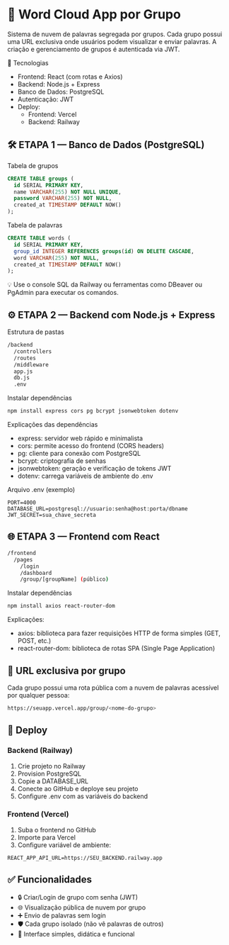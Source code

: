 # 💬 Word Cloud App por Grupo

Sistema de nuvem de palavras segregada por grupos. Cada grupo possui uma URL exclusiva onde usuários podem visualizar e enviar palavras. A criação e gerenciamento de grupos é autenticada via JWT.


🧩 Tecnologias
- Frontend: React (com rotas e Axios)
- Backend: Node.js + Express
- Banco de Dados: PostgreSQL
- Autenticação: JWT
- Deploy:
    - Frontend: Vercel
    - Backend: Railway

## 🛠️ ETAPA 1 — Banco de Dados (PostgreSQL)

Tabela de grupos
```sql
CREATE TABLE groups (
  id SERIAL PRIMARY KEY,
  name VARCHAR(255) NOT NULL UNIQUE,
  password VARCHAR(255) NOT NULL,
  created_at TIMESTAMP DEFAULT NOW()
);
```

Tabela de palavras
```sql
CREATE TABLE words (
  id SERIAL PRIMARY KEY,
  group_id INTEGER REFERENCES groups(id) ON DELETE CASCADE,
  word VARCHAR(255) NOT NULL,
  created_at TIMESTAMP DEFAULT NOW()
);
```
💡 Use o console SQL da Railway ou ferramentas como DBeaver ou PgAdmin para executar os comandos.

## ⚙️ ETAPA 2 — Backend com Node.js + Express

Estrutura de pastas

```bash
/backend
  /controllers
  /routes
  /middleware
  app.js
  db.js
  .env
```

Instalar dependências
```bash
npm install express cors pg bcrypt jsonwebtoken dotenv
```

Explicações das dependências
- express: servidor web rápido e minimalista
- cors: permite acesso do frontend (CORS headers)
- pg: cliente para conexão com PostgreSQL
- bcrypt: criptografia de senhas
- jsonwebtoken: geração e verificação de tokens JWT
- dotenv: carrega variáveis de ambiente do .env

Arquivo .env (exemplo)
```env
PORT=4000
DATABASE_URL=postgresql://usuario:senha@host:porta/dbname
JWT_SECRET=sua_chave_secreta
```

## 🌐 ETAPA 3 — Frontend com React
```bash
/frontend
  /pages
    /login
    /dashboard
    /group/[groupName] (público)
```

Instalar dependências
```bash
npm install axios react-router-dom
```

Explicações:
- axios: biblioteca para fazer requisições HTTP de forma simples (GET, POST, etc.)
- react-router-dom: biblioteca de rotas SPA (Single Page Application)

## 🔗 URL exclusiva por grupo
Cada grupo possui uma rota pública com a nuvem de palavras acessível por qualquer pessoa:

```bash
https://seuapp.vercel.app/group/<nome-do-grupo>
```

## 🚀 Deploy

### Backend (Railway)

1. Crie projeto no Railway
2. Provision PostgreSQL
3. Copie a DATABASE_URL
4. Conecte ao GitHub e deploye seu projeto
5. Configure .env com as variáveis do backend

### Frontend (Vercel)

1. Suba o frontend no GitHub
2. Importe para Vercel
3. Configure variável de ambiente:

```env
REACT_APP_API_URL=https://SEU_BACKEND.railway.app
```

## ✅ Funcionalidades

- 🔒 Criar/Login de grupo com senha (JWT)
- 🌐 Visualização pública de nuvem por grupo
- ➕ Envio de palavras sem login
- 🛡️ Cada grupo isolado (não vê palavras de outros)
- 🧠 Interface simples, didática e funcional